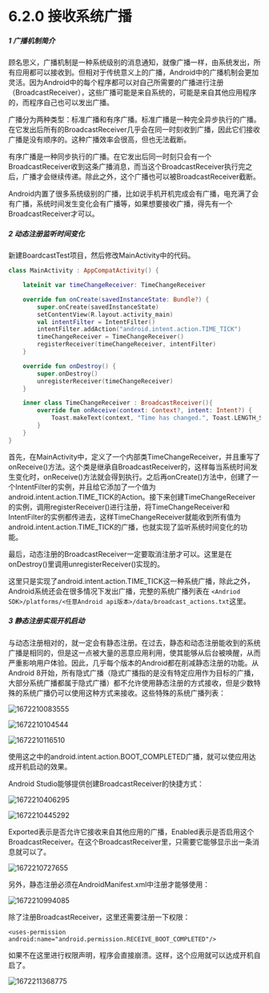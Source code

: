 # 6.2.0 接收系统广播

##### 1 广播机制简介

顾名思义，广播机制是一种系统级别的消息通知，就像广播一样，由系统发出，所有应用都可以接收到。但相对于传统意义上的广播，Android中的广播机制会更加灵活。因为Android中的每个程序都可以对自己所需要的广播进行注册（BroadcastReceiver），这些广播可能是来自系统的，可能是来自其他应用程序的，而程序自己也可以发出广播。

广播分为两种类型：标准广播和有序广播。标准广播是一种完全异步执行的广播。在它发出后所有的BroadcastReceiver几乎会在同一时刻收到广播，因此它们接收广播是没有顺序的。这种广播效率会很高，但也无法截断。

有序广播是一种同步执行的广播。在它发出后同一时刻只会有一个BroadcastReceiver收到这条广播消息，而当这个BroadcastReceiver执行完之后，广播才会继续传递。除此之外，这个广播也可以被BroadcastReceiver截断。

Android内置了很多系统级别的广播，比如说手机开机完成会有广播，电充满了会有广播，系统时间发生变化会有广播等，如果想要接收广播，得先有一个BroadcastReceiver才可以。

##### 2 动态注册监听时间变化

新建BoardcastTest项目，然后修改MainActivity中的代码。

```kotlin
class MainActivity : AppCompatActivity() {

    lateinit var timeChangeReceiver: TimeChangeReceiver

    override fun onCreate(savedInstanceState: Bundle?) {
        super.onCreate(savedInstanceState)
        setContentView(R.layout.activity_main)
        val intentFilter = IntentFilter()
        intentFilter.addAction("android.intent.action.TIME_TICK")
        timeChangeReceiver = TimeChangeReceiver()
        registerReceiver(timeChangeReceiver, intentFilter)
    }

    override fun onDestroy() {
        super.onDestroy()
        unregisterReceiver(timeChangeReceiver)
    }

    inner class TimeChangeReceiver : BroadcastReceiver(){
        override fun onReceive(context: Context?, intent: Intent?) {
            Toast.makeText(context, "Time has changed.", Toast.LENGTH_SHORT).show()
        }
    }
}
```

首先，在MainActivity中，定义了一个内部类TimeChangeReceiver，并且重写了onReceive()方法。这个类是继承自BroadcastReceiver的，这样每当系统时间发生变化时，onReceive()方法就会得到执行。之后再onCreate()方法中，创建了一个IntentFilter的实例，并且给它添加了一个值为android.intent.action.TIME_TICK的Action。接下来创建TimeChangeReceiver的实例，调用registerReceiver()进行注册，将TimeChangeReceiver和IntentFilter的实例都传进去，这样TimeChangeReceiver就能收到所有值为android.intent.action.TIME_TICK的广播，也就实现了监听系统时间变化的功能。

最后，动态注册的BroadcastReceiver一定要取消注册才可以。这里是在onDestroy()里调用unregisterReceiver()实现的。

这里只是实现了android.intent.action.TIME_TICK这一种系统广播，除此之外，Android系统还会在很多情况下发出广播，完整的系统广播列表在 `<Andriod SDK>/platforms/<任意Android api版本>/data/broadcast_actions.txt`这里。

##### 3 静态注册实现开机启动

与动态注册相对的，就一定会有静态注册。在过去，静态和动态注册能收到的系统广播是相同的，但是这一点被大量的恶意应用利用，使其能够从后台被唤醒，从而严重影响用户体验。因此，几乎每个版本的Android都在削减静态注册的功能。从Android 8开始，所有隐式广播（隐式广播指的是没有特定应用作为目标的广播，大部分系统广播都属于隐式广播）都不允许使用静态注册的方式接收，但是少数特殊的系统广播仍可以使用这种方式来接收。这些特殊的系统广播列表：

![1672210083555](image/6.2.0接收系统广播/1672210083555.png)

![1672210104544](image/6.2.0接收系统广播/1672210104544.png)

![1672210116510](image/6.2.0接收系统广播/1672210116510.png)

使用这之中的android.intent.action.BOOT_COMPLETED广播，就可以使应用达成开机启动的效果。

Android Studio能够提供创建BroadcastReceiver的快捷方式：

![1672210406295](image/6.2.0接收系统广播/1672210406295.png)

![1672210445292](image/6.2.0接收系统广播/1672210445292.png)

Exported表示是否允许它接收来自其他应用的广播，Enabled表示是否启用这个BroadcastReceiver。在这个BroadcastReceiver里，只需要它能够显示出一条消息就可以了。

![1672210727655](image/6.2.0接收系统广播/1672210727655.png)

另外，静态注册必须在AndroidManifest.xml中注册才能够使用：

![1672210994085](image/6.2.0接收系统广播/1672210994085.png)

除了注册BroadcastReceiver，这里还需要注册一下权限：

```
<uses-permission android:name="android.permission.RECEIVE_BOOT_COMPLETED"/>
```

如果不在这里进行权限声明，程序会直接崩溃。这样，这个应用就可以达成开机自启了。

![1672211368775](image/6.2.0接收系统广播/1672211368775.png)
